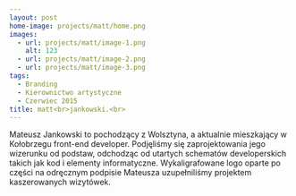 ```yaml
---
layout: post
home-image: projects/matt/home.png
images:
  - url: projects/matt/image-1.png
    alt: 123
  - url: projects/matt/image-2.png
  - url: projects/matt/image-3.png
tags:
  - Branding
  - Kierownictwo artystyczne
  - Czerwiec 2015
title: matt<br>jankowski.<br>
---
```

Mateusz Jankowski to pochodzący z Wolsztyna, a aktualnie mieszkający w Kołobrzegu front-end developer.
Podjęliśmy się zaprojektowania jego wizerunku od podstaw, odchodząc od utartych schematów developerskich takich jak kod i elementy informatyczne.
Wykaligrafowane logo oparte po części na odręcznym podpisie Mateusza uzupełniliśmy projektem kaszerowanych wizytówek.
